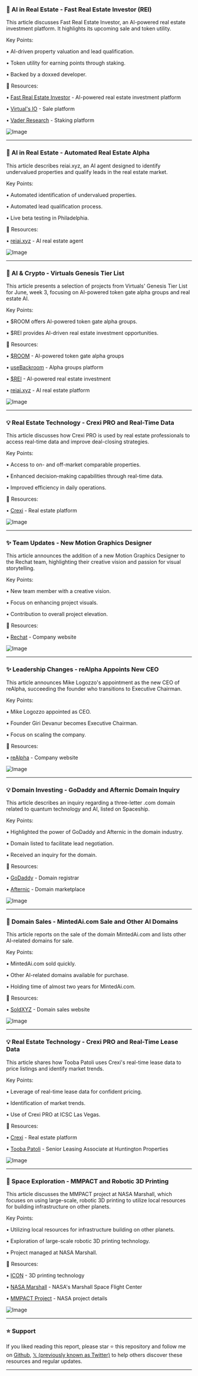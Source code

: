### 🚀 AI in Real Estate - Fast Real Estate Investor (REI)

This article discusses Fast Real Estate Investor, an AI-powered real estate investment platform.  It highlights its upcoming sale and token utility.

Key Points:

• AI-driven property valuation and lead qualification.


• Token utility for earning points through staking.


• Backed by a doxxed developer.


🔗 Resources:

• [Fast Real Estate Investor](https://x.com/reiai_xyz) - AI-powered real estate investment platform

• [Virtual's IO](https://x.com/virtuals_io) -  Sale platform

• [Vader Research](https://x.com/VaderResearch) -  Staking platform

![Image](https://pbs.twimg.com/media/GtvFQuWXMAAzhwV?format=jpg&name=small)


---

### 🤖 AI in Real Estate - Automated Real Estate Alpha

This article describes reiai.xyz, an AI agent designed to identify undervalued properties and qualify leads in the real estate market.

Key Points:

• Automated identification of undervalued properties.


• Automated lead qualification process.


• Live beta testing in Philadelphia.



🔗 Resources:

• [reiai.xyz](https://x.com/reiai_xyz) - AI real estate agent

![Image](https://pbs.twimg.com/media/GtuRkUdWwAA7RVs?format=jpg&name=small)


---

### 🚀 AI & Crypto - Virtuals Genesis Tier List

This article presents a selection of projects from Virtuals' Genesis Tier List for June, week 3, focusing on AI-powered token gate alpha groups and real estate AI.

Key Points:

• $ROOM offers AI-powered token gate alpha groups.


• $REI provides AI-driven real estate investment opportunities.



🔗 Resources:

• [$ROOM](https://x.com/search?q=%24ROOM&src=cashtag_click) - AI-powered token gate alpha groups

• [useBackroom](https://x.com/useBackroom) -  Alpha groups platform

• [$REI](https://x.com/search?q=%24REI&src=cashtag_click) - AI-powered real estate investment

• [reiai.xyz](https://x.com/reiai_xyz) -  AI real estate platform


![Image](https://pbs.twimg.com/media/GttURQiaQAA1sT-?format=jpg&name=small)


---

### 💡 Real Estate Technology - Crexi PRO and Real-Time Data

This article discusses how Crexi PRO is used by real estate professionals to access real-time data and improve deal-closing strategies.

Key Points:

• Access to on- and off-market comparable properties.


• Enhanced decision-making capabilities through real-time data.


• Improved efficiency in daily operations.


🔗 Resources:

• [Crexi](https://x.com/CREXinc) - Real estate platform


![Image](https://pbs.twimg.com/media/GsouQozXUAANbOh.jpg)


---

### ✨ Team Updates - New Motion Graphics Designer

This article announces the addition of a new Motion Graphics Designer to the Rechat team, highlighting their creative vision and passion for visual storytelling.

Key Points:

• New team member with a creative vision.


• Focus on enhancing project visuals.


• Contribution to overall project elevation.


🔗 Resources:

• [Rechat](https://x.com/rechathq) -  Company website


![Image](https://pbs.twimg.com/media/GsnluvxWcAAuFH7?format=jpg&name=small)


---

### ✨ Leadership Changes - reAlpha Appoints New CEO

This article announces Mike Logozzo's appointment as the new CEO of reAlpha, succeeding the founder who transitions to Executive Chairman.

Key Points:

• Mike Logozzo appointed as CEO.


• Founder Giri Devanur becomes Executive Chairman.


• Focus on scaling the company.


🔗 Resources:

• [reAlpha](https://x.com/reAlpha) - Company website


![Image](https://pbs.twimg.com/media/GsmV4kDWAAAHWnh?format=jpg&name=small)


---

### 💡 Domain Investing - GoDaddy and Afternic Domain Inquiry

This article describes an inquiry regarding a three-letter .com domain related to quantum technology and AI, listed on Spaceship.

Key Points:

• Highlighted the power of GoDaddy and Afternic in the domain industry.


• Domain listed to facilitate lead negotiation.


• Received an inquiry for the domain.



🔗 Resources:

• [GoDaddy](https://x.com/GoDaddy) - Domain registrar

• [Afternic](https://x.com/afternic) - Domain marketplace

![Image](https://pbs.twimg.com/media/GrwRvBrXUAEFAmP?format=jpg&name=small)


---

### 🚀 Domain Sales - MintedAi.com Sale and Other AI Domains

This article reports on the sale of the domain MintedAi.com and lists other AI-related domains for sale.

Key Points:

• MintedAi.com sold quickly.


• Other AI-related domains available for purchase.


• Holding time of almost two years for MintedAi.com.



🔗 Resources:

• [SoldXYZ](https://x.com/SoldXyz) - Domain sales website

![Image](https://pbs.twimg.com/media/GrqLNdeXgAAIsC6?format=jpg&name=small)


---

### 💡 Real Estate Technology - Crexi PRO and Real-Time Lease Data

This article shares how Tooba Patoli uses Crexi's real-time lease data to price listings and identify market trends.

Key Points:

• Leverage of real-time lease data for confident pricing.


• Identification of market trends.


• Use of Crexi PRO at ICSC Las Vegas.



🔗 Resources:

• [Crexi](https://x.com/CREXinc) - Real estate platform

• [Tooba Patoli](https://x.com/CREgir1) - Senior Leasing Associate at Huntington Properties

![Image](https://pbs.twimg.com/media/Grp-TRDWMAAceyl.jpg)


---

### 🤖 Space Exploration - MMPACT and Robotic 3D Printing

This article discusses the MMPACT project at NASA Marshall, which focuses on using large-scale, robotic 3D printing to utilize local resources for building infrastructure on other planets.

Key Points:

• Utilizing local resources for infrastructure building on other planets.


• Exploration of large-scale robotic 3D printing technology.


• Project managed at NASA Marshall.


🔗 Resources:

• [ICON](https://x.com/ICON3DTech) - 3D printing technology

• [NASA Marshall](https://x.com/NASA_Marshall) - NASA's Marshall Space Flight Center

• [MMPACT Project](https://go.nasa.gov/3YY3ffJ) -  NASA project details


![Image](https://pbs.twimg.com/media/GrkmetUWgAAu_DW?format=jpg&name=small)


---

### ⭐️ Support

If you liked reading this report, please star ⭐️ this repository and follow me on [Github](https://github.com/Drix10), [𝕏 (previously known as Twitter)](https://x.com/DRIX_10_) to help others discover these resources and regular updates.

---